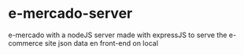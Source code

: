 # e-mercado-server
e-mercado with a nodeJS server made with expressJS to serve the e-commerce site json data en front-end on local
